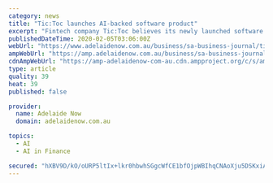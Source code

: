 ```yaml
---
category: news
title: "Tic:Toc launches AI-backed software product"
excerpt: "Fintech company Tic:Toc believes its newly launched software product has the potential ... but the difference with our technology is that it enables the integration and automation of the use of that data through our AI. “For example, if a customer submits their stated financial position, our automated platform matches it with the data in ..."
publishedDateTime: 2020-02-05T03:06:00Z
webUrl: "https://www.adelaidenow.com.au/business/sa-business-journal/tictoc-launches-aibacked-software-product/news-story/ff7c4cbd2527e1561b344b081ef7eea0"
ampWebUrl: "https://amp.adelaidenow.com.au/business/sa-business-journal/tictoc-launches-aibacked-software-product/news-story/ff7c4cbd2527e1561b344b081ef7eea0"
cdnAmpWebUrl: "https://amp-adelaidenow-com-au.cdn.ampproject.org/c/s/amp.adelaidenow.com.au/business/sa-business-journal/tictoc-launches-aibacked-software-product/news-story/ff7c4cbd2527e1561b344b081ef7eea0"
type: article
quality: 39
heat: 39
published: false

provider:
  name: Adelaide Now
  domain: adelaidenow.com.au

topics:
  - AI
  - AI in Finance

secured: "hXBV9D/kO/oURP5ltIx+lkr0hbwhSGgcWfCE1bfOjpWBIhqCNAoXju5DSKxiA/Il53RhzMCEoby9oTZ93yzPnU6dGYdydIVqVUiiZj63CDFDKsSSvfHj2EWvmxTAQzMdP/k13jn5S4Z8XqFiz16+LNMlBhTrtxPE02ZRrn5Lxr9Q3amcx147anMBFTUg4XZNtIu9PxHQ4hXyhKWBIH3+hV2uhK0xXHlgFbD49SLb5nFck14lPoDIMghzWjln+BILlCG95UuZ5IoUotbso5zOjpHc0XoBHfRoMBnnyPC4YOxaC/nQX+nO6Zho4hwPAofP0nesQ9KZ482GwbOoqww0BaZxxUophO4RiD6sI/B/v9YsUakVNG8cgg3zO9LrHZ9Tme2h8P4mykbGXUtEVpN3iAakp1cyFOtgB0Z5ZxiO/aNXV8esBYuf75i1D+T3rPfGtO4m1y3Tbt9UizKBpF7mVRS8X/jF3eVLFb5qUnuxMpA=;Nq+hn25tWfYt1+JkG1FKkg=="
---
```


